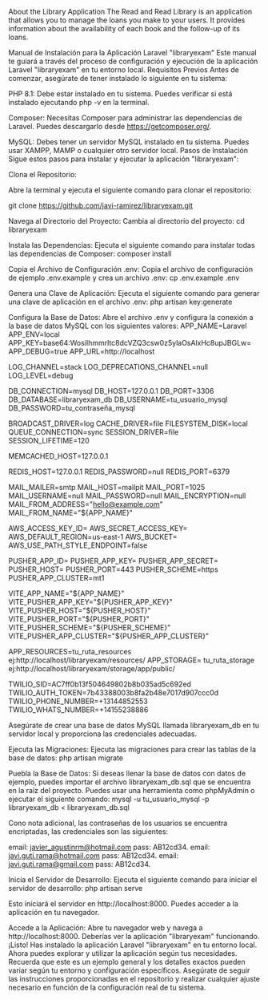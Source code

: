 About the Library Application
The Read and Read Library is an application that allows you to manage the loans you make to your users. It provides information about the availability of each book and the follow-up of its loans.

Manual de Instalación para la Aplicación Laravel "libraryexam" 
Este manual te guiará a través del proceso de configuración y ejecución de la aplicación Laravel "libraryexam" en tu entorno local. Requisitos Previos Antes de comenzar, asegúrate de tener instalado lo siguiente en tu sistema:

PHP 8.1: Debe estar instalado en tu sistema. Puedes verificar si está instalado ejecutando php -v en la terminal.

Composer: Necesitas Composer para administrar las dependencias de Laravel. Puedes descargarlo desde https://getcomposer.org/.

MySQL: Debes tener un servidor MySQL instalado en tu sistema. Puedes usar XAMPP, MAMP o cualquier otro servidor local. Pasos de Instalación Sigue estos pasos para instalar y ejecutar la aplicación "libraryexam":

Clona el Repositorio:

Abre la terminal y ejecuta el siguiente comando para clonar el repositorio:

git clone https://github.com/javi-ramirez/libraryexam.git

Navega al Directorio del Proyecto: Cambia al directorio del proyecto:
cd libraryexam

Instala las Dependencias: Ejecuta el siguiente comando para instalar todas las dependencias de Composer:
composer install

Copia el Archivo de Configuración .env: Copia el archivo de configuración de ejemplo .env.example y crea un archivo .env:
cp .env.example .env

Genera una Clave de Aplicación: Ejecuta el siguiente comando para generar una clave de aplicación en el archivo .env:
php artisan key:generate

Configura la Base de Datos: Abre el archivo .env y configura la conexión a la base de datos MySQL con los siguientes valores:
APP_NAME=Laravel APP_ENV=local APP_KEY=base64:WosiIhmmrltc8dcVZQ3csw0z5ylaOsAlxHc8upJBGLw= APP_DEBUG=true APP_URL=http://localhost

LOG_CHANNEL=stack LOG_DEPRECATIONS_CHANNEL=null LOG_LEVEL=debug

DB_CONNECTION=mysql DB_HOST=127.0.0.1 DB_PORT=3306 DB_DATABASE=libraryexam_db DB_USERNAME=tu_usuario_mysql DB_PASSWORD=tu_contraseña_mysql

BROADCAST_DRIVER=log CACHE_DRIVER=file FILESYSTEM_DISK=local QUEUE_CONNECTION=sync SESSION_DRIVER=file SESSION_LIFETIME=120

MEMCACHED_HOST=127.0.0.1

REDIS_HOST=127.0.0.1 REDIS_PASSWORD=null REDIS_PORT=6379

MAIL_MAILER=smtp MAIL_HOST=mailpit MAIL_PORT=1025 MAIL_USERNAME=null MAIL_PASSWORD=null MAIL_ENCRYPTION=null MAIL_FROM_ADDRESS="hello@example.com" MAIL_FROM_NAME="${APP_NAME}"

AWS_ACCESS_KEY_ID= AWS_SECRET_ACCESS_KEY= AWS_DEFAULT_REGION=us-east-1 AWS_BUCKET= AWS_USE_PATH_STYLE_ENDPOINT=false

PUSHER_APP_ID= PUSHER_APP_KEY= PUSHER_APP_SECRET= PUSHER_HOST= PUSHER_PORT=443 PUSHER_SCHEME=https PUSHER_APP_CLUSTER=mt1

VITE_APP_NAME="${APP_NAME}" VITE_PUSHER_APP_KEY="${PUSHER_APP_KEY}" VITE_PUSHER_HOST="${PUSHER_HOST}" VITE_PUSHER_PORT="${PUSHER_PORT}" VITE_PUSHER_SCHEME="${PUSHER_SCHEME}" VITE_PUSHER_APP_CLUSTER="${PUSHER_APP_CLUSTER}"

APP_RESOURCES=tu_ruta_resources ej:http://localhost/libraryexam/resources/ APP_STORAGE= tu_ruta_storage ej:http://localhost/libraryexam/storage/app/public/

TWILIO_SID=AC7ff0b13f504649802b8b035ad5c692ed TWILIO_AUTH_TOKEN=7b43388003b8fa2b48e7017d907ccc0d TWILIO_PHONE_NUMBER=+13144852553 TWILIO_WHATS_NUMBER=+14155238886

Asegúrate de crear una base de datos MySQL llamada libraryexam_db en tu servidor local y proporciona las credenciales adecuadas.

Ejecuta las Migraciones: Ejecuta las migraciones para crear las tablas de la base de datos: php artisan migrate

Puebla la Base de Datos: Si deseas llenar la base de datos con datos de ejemplo, puedes importar el archivo libraryexam_db.sql que se encuentra en la raíz del proyecto. Puedes usar una herramienta como phpMyAdmin o ejecutar el siguiente comando: mysql -u tu_usuario_mysql -p libraryexam_db < libraryexam_db.sql

Cono nota adicional, las contraseñas de los usuarios se encuentra encriptadas, las credenciales son las siguientes:

email: javier_agustinrm@hotmail.com pass: AB12cd34. email: javi.guti.rama@hotmail.com pass: AB12cd34. email: javi.guti.rama@gmail.com pass: AB12cd34.

Inicia el Servidor de Desarrollo: Ejecuta el siguiente comando para iniciar el servidor de desarrollo:
php artisan serve

Esto iniciará el servidor en http://localhost:8000. Puedes acceder a la aplicación en tu navegador.

Accede a la Aplicación: Abre tu navegador web y navega a http://localhost:8000. Deberías ver la aplicación "libraryexam" funcionando. ¡Listo! Has instalado la aplicación Laravel "libraryexam" en tu entorno local. Ahora puedes explorar y utilizar la aplicación según tus necesidades. Recuerda que este es un ejemplo general y los detalles exactos pueden variar según tu entorno y configuración específicos. Asegúrate de seguir las instrucciones proporcionadas en el repositorio y realizar cualquier ajuste necesario en función de la configuración real de tu sistema.
